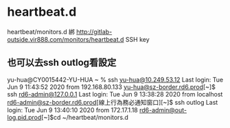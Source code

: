 # heartbeat.d

heartbeat/monitors.d
綁 http://gitlab-outside.vir888.com/monitors/heartbeat.d SSH key

## 也可以去ssh outlog看設定
yu-hua@CY0015442-YU-HUA ~ % ssh yu-hua@10.249.53.12
Last login: Tue Jun  9 11:43:52 2020 from 192.168.80.133
yu-hua@sz-border.rd6.prod[~]$ ssh rd6-admin@127.0.0.1
Last login: Tue Jun  9 13:38:28 2020 from localhost
rd6-admin@sz-border.rd6.prod[線上行為務必通知窗口][~]$ ssh outlog
Last login: Tue Jun  9 13:40:10 2020 from 172.17.1.18
rd6-admin@out-log.pid.prod[~]$cd ~/heartbeat/monitors.d
